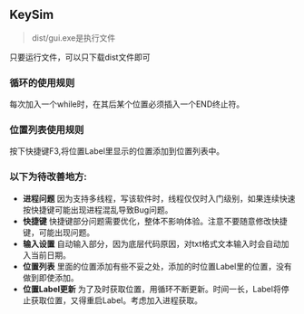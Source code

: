 ## KeySim
> dist/gui.exe是执行文件

只要运行文件，可以只下载dist文件即可

### 循环的使用规则
每次加入一个while时，在其后某个位置必须插入一个END终止符。

### 位置列表使用规则
按下快捷键F3,将位置Label里显示的位置添加到位置列表中。

### 以下为待改善地方:
- **进程问题** 因为支持多线程，写该软件时，线程仅仅时入门级别，如果连续快速按快捷键可能出现进程混乱导致Bug问题。
- **快捷键** 快捷键部分问题需要优化，整体不影响体验。注意不要随意修改快捷键，可能出现问题。
- **输入设置** 自动输入部分，因为底层代码原因，对txt格式文本输入时会自动加入当前日期。
- **位置列表** 里面的位置添加有些不妥之处，添加的时位置Label里的位置，没有做到即使添加。
- **位置Label更新** 为了及时获取位置，用循环不断更新。时间一长，Label将停止获取位置，又得重启Label。考虑加入进程获取。
